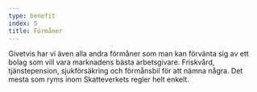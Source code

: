```yaml
---
type: benefit
index: 5
title: Förmåner
---
```


Givetvis har vi även alla andra förmåner som man kan förvänta sig av ett bolag som vill vara marknadens bästa arbetsgivare. Friskvård, tjänstepension, sjukförsäkring och förmånsbil för att nämna några. Det mesta som ryms inom Skatteverkets regler helt enkelt.
